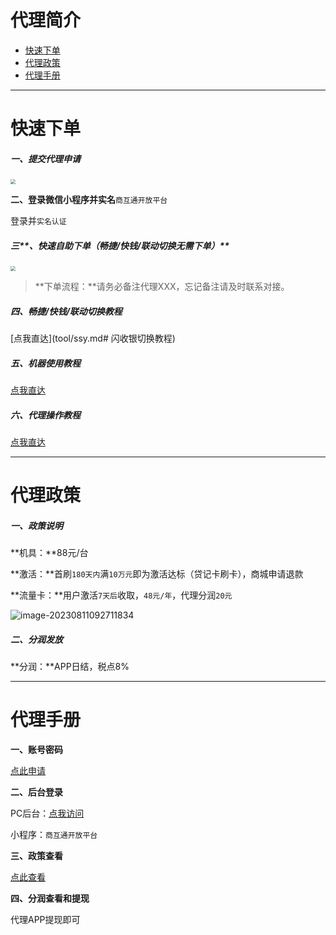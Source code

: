 # 代理简介

- [快速下单](#快速下单)
- [代理政策](#代理政策)
- [代理手册](#代理手册)

---

# 快速下单

##### **一、提交代理申请**

[<img src="https://cos.zjkmkj.com/media/2024/08/20/9d4b3785e7cabdaaae3bd2fb9d798032-2.webp" style="zoom:50%;" />](https://openappsht.shtcloud.com/jqgj/register/#/?agentCode=630000064943&payMarketMode=1&number=0.9861456220437951)

**二、登录微信小程序并实名**`商互通开放平台`

登录并`实名认证`

##### 三**、快速自助下单（畅捷/快钱/联动切换无需下单）**

[<img src="https://cos.zjkmkj.com/media/2024/08/20/f1b3ec096cb11075a2b1d92ef5b7eab1-2.webp" style="zoom:50%;" />](http://kmshop.zjkmkj.com/pages/goods_details/index?id=26)

> **下单流程：**请务必备注代理XXX，忘记备注请及时联系对接。

##### **四、畅捷/快钱/联动切换教程**

[点我直达](tool/ssy.md# 闪收银切换教程)

##### 五、机器使用教程

[点我直达](tool/ssy.md#闪收银使用教程)

##### **六、代理操作教程**

[点我直达](#代理手册)

------

# 代理政策

##### **一、政策说明**

**机具：**88元/台

**激活：**首刷`180天内`满`10万元`即为激活达标（贷记卡刷卡），商城申请退款

**流量卡：**用户激活`7天后`收取，`48元/年`，代理分润`20元`

![image-20230811092711834](https://cos.zjkmkj.com/media/2024/08/20/5fcccbcba11afc952f1284afa8bae110-2.webp)

##### **二、分润发放**

**分润：**APP日结，税点8%

------

# 代理手册

**一、账号密码**

[点此申请](https://openagent.shtcloud.com/)

**二、后台登录**

PC后台：[点我访问](https://openagent.shtcloud.com/)

小程序：`商互通开放平台`

**三、政策查看**

[点此查看](#代理政策)

**四、分润查看和提现**

代理APP提现即可



